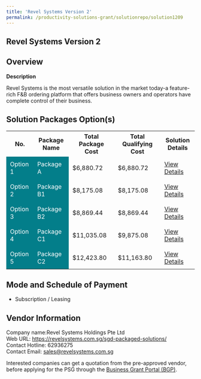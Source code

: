 ```yaml
---
title: 'Revel Systems Version 2'
permalink: /productivity-solutions-grant/solutionrepo/solution1209
---
```


## Revel Systems Version 2

## Overview

**Description**

Revel Systems is the most versatile solution in the market today-a feature-rich F&B ordering platform that offers business owners and operators have complete control of their business.

## Solution Packages Option(s)

<table>
<tr>
<th><b>No.</b></th>
<th><b>Package Name</b></th>
<th><b>Total Package Cost</b></th>
<th><b>Total Qualifying Cost</b></th>
<th><b>Solution Details</b></th>
</tr>
<tr>
<td style='padding: 10px; background-color: #037E8A; color: #FFFFFF;'>Option 1</td>
<td style='padding: 10px; background-color: #037E8A; color: #FFFFFF;'>Package A</td>
<td style='padding: 10px;'>$6,880.72</td>
<td style='padding: 10px;'>$6,880.72</td>
<td style='padding: 10px;'><a href='/images/psg/RevelSystems_Revel Systems_Version2_DesensitisedPart1.pdf' target='_blank'>View Details</a></td>
</tr>
<tr>
<td style='padding: 10px; background-color: #037E8A; color: #FFFFFF;'>Option 2</td>
<td style='padding: 10px; background-color: #037E8A; color: #FFFFFF;'>Package B1</td>
<td style='padding: 10px;'>$8,175.08</td>
<td style='padding: 10px;'>$8,175.08</td>
<td style='padding: 10px;'><a href='/images/psg/RevelSystems_Revel Systems_Version2_DesensitisedPart2.pdf' target='_blank'>View Details</a></td>
</tr>
<tr>
<td style='padding: 10px; background-color: #037E8A; color: #FFFFFF;'>Option 3</td>
<td style='padding: 10px; background-color: #037E8A; color: #FFFFFF;'>Package B2</td>
<td style='padding: 10px;'>$8,869.44</td>
<td style='padding: 10px;'>$8,869.44</td>
<td style='padding: 10px;'><a href='/images/psg/RevelSystems_Revel Systems_Version2_DesensitisedPart3.pdf' target='_blank'>View Details</a></td>
</tr>
<tr>
<td style='padding: 10px; background-color: #037E8A; color: #FFFFFF;'>Option 4</td>
<td style='padding: 10px; background-color: #037E8A; color: #FFFFFF;'>Package C1</td>
<td style='padding: 10px;'>$11,035.08</td>
<td style='padding: 10px;'>$9,875.08</td>
<td style='padding: 10px;'><a href='/images/psg/RevelSystems_Revel Systems_Version2_DesensitisedPart4.pdf' target='_blank'>View Details</a></td>
</tr>
<tr>
<td style='padding: 10px; background-color: #037E8A; color: #FFFFFF;'>Option 5</td>
<td style='padding: 10px; background-color: #037E8A; color: #FFFFFF;'>Package C2</td>
<td style='padding: 10px;'>$12,423.80</td>
<td style='padding: 10px;'>$11,163.80</td>
<td style='padding: 10px;'><a href='/images/psg/RevelSystems_Revel Systems_Version2_DesensitisedPart5.pdf' target='_blank'>View Details</a></td>
</tr>
</table>

## Mode and Schedule of Payment

 - Subscription / Leasing

## Vendor Information

 Company name:Revel Systems Holdings Pte Ltd<br>Web URL: https://revelsystems.com.sg/sgd-packaged-solutions/ <br>Contact Hotline: 62936275 <br>Contact Email: sales@revelsystems.com.sg 

Interested companies can get a quotation from the pre-approved vendor, before applying for the PSG through the <a href='https://www.businessgrants.gov.sg/' target='_blank' rel='noopener'>Business Grant Portal (BGP)</a>.

<script src="/jquery/resize-tables.js"></script>
